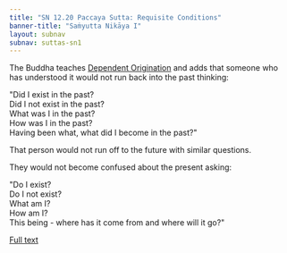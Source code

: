 ```yaml
---
title: "SN 12.20 Paccaya Sutta: Requisite Conditions"
banner-title: "Saṁyutta Nikāya I" 
layout: subnav 
subnav: suttas-sn1
---
```


The Buddha teaches [Dependent Origination](/pages/suttas/sn/165-ps.html) and adds that someone who has understood it would not run back into the past thinking:  

"Did I exist in the past?  
Did I not exist in the past?  
What was I in the past?  
How was I in the past?  
Having been what, what did I become in the past?"  

That person would not run off to the future with similar questions.  

They would not become confused about the present asking:  

"Do I exist?  
Do I not exist?  
What am I?  
How am I?  
This being - where has it come from and where will it go?"

[Full text](https://www.dhammatalks.org/suttas/SN/SN12_20.html)
